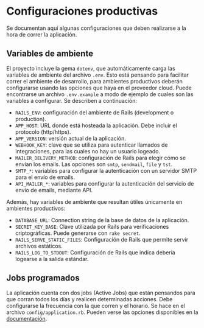 # Configuraciones productivas

Se documentan aquí algunas configuraciones que deben realizarse a la hora de correr la aplicación.

## Variables de ambiente

El proyecto incluye la gema `dotenv`, que automáticamente carga las variables de ambiente del archivo `.env`.
Esto está pensando para facilitar correr el ambiente de desarrollo, para ambientes productivos deberán configurarse usando las opciones que haya en el proveedor cloud.
Puede encontrarse un archivo `.env.example` a modo de ejemplo de cuales son las variables a configurar. Se describen a continuación:

- `RAILS_ENV`: configuración del ambiente de Rails (development o production).
- `APP_HOST`: URL donde está hosteada la aplicación. Debe incluir el protocolo (http/https).
- `APP_VERSION`: versión actual de la aplicación.
- `WEBHOOK_KEY`: clave que se utiliza para autenticar llamados de integraciones, para las cuales no hay un usuario logeado.
- `MAILER_DELIVERY_METHOD`: configuración de Rails para elegir cómo se envían los emails. Las opciones son `smtp`, `sendmail`, `file` y `tst`.
- `SMTP_*`: variables para configurar la autenticación con un servidor SMTP para el envío de emails.
- `API_MAILER_*`: variables para configurar la autenticación del servicio de envío de emails, mediante API.

Además, hay variables de ambiente que resultan útiles únicamente en ambientes productivos:

- `DATABASE_URL`: Connection string de la base de datos de la aplicación.
- `SECRET_KEY_BASE`: Clave utilizada por Rails para verificaciones criptográficas. Puede generarse con `rake secret`.
- `RAILS_SERVE_STATIC_FILES`: Configuración de Rails que permite servir archivos estáticos.
- `RAILS_LOG_TO_STDOUT`: Configuración de Rails que indica debería logearse a la salida estándar.

## Jobs programados

La aplicación cuenta con dos jobs (Active Jobs) que están pensandos para que corran todos los días y realicen determinadas acciones.
Debe configurarse la frecuencia con la que corren y el horario. Se hace en el archivo `config/application.rb`. Pueden verse las opciones disponibles en la [documentación](https://github.com/bensheldon/good_job?tab=readme-ov-file#configuration-options).
